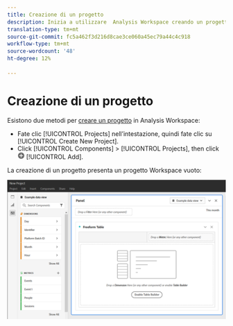 ```yaml
---
title: Creazione di un progetto
description: Inizia a utilizzare  Analysis Workspace creando un progetto.
translation-type: tm+mt
source-git-commit: fc5a462f3d216d8cae3ce060a45ec79a44c4c918
workflow-type: tm+mt
source-wordcount: '48'
ht-degree: 12%

---
```



# Creazione di un progetto

Esistono due metodi per [creare un progetto](/help/analysis-workspace/home.md) in  Analysis Workspace:

* Fate clic [!UICONTROL Projects] nell’intestazione, quindi fate clic su [!UICONTROL Create New Project].
* Click [!UICONTROL Components] > [!UICONTROL Projects], then click ![Add](../assets/add.png) [!UICONTROL Add].

La creazione di un progetto presenta un progetto Workspace vuoto:

![Progetto vuoto](../assets/blank-project.png)

<!-- This page serves as a placeholder for the 'Create project' modal that is currently in the old world. -->
